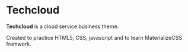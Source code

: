 # Techcloud

**Techcloud** is a cloud service business theme.

Created to practice HTML5, CSS, javascript and to learn MaterializeCSS framwork.
